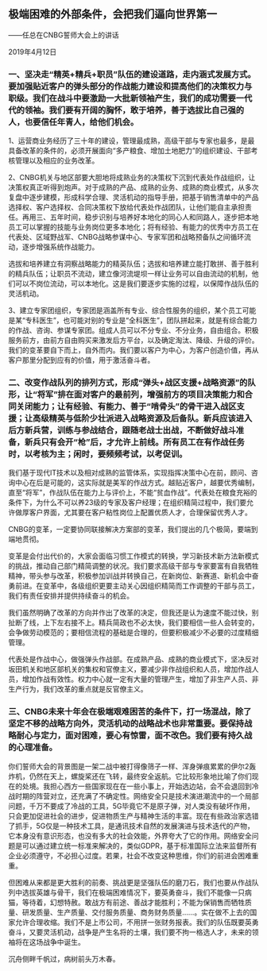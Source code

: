 ## 极端困难的外部条件，会把我们逼向世界第一

——任总在CNBG誓师大会上的讲话

2019年4月12日

### 一、坚决走“精英+精兵+职员”队伍的建设道路，走内涵式发展方式。要加强贴近客户的弹头部分的作战能力建设和提高他们的决策权力与职级。我们在战斗中要激励一大批新领袖产生，我们的成功需要一代代的领袖。我们要有开阔的胸怀，敢于培养，善于选拔比自己强的人，也要信任年青人，给他们机会。

1、运营商业务经历了三十年的建设，管理最成熟，高级干部与专家也最多，是最具备改革的条件的，必须开展面向“多产粮食、增加土地肥力”的组织建设、干部考核管理以及相应的业务改革。

2、CNBG机关与地区部要大胆地将成熟业务的决策权下沉到代表处作战组织，让决策权真正听得到炮声。对于成熟的产品、成熟的业务、成熟的商业模式，从多次复盘中逐步建模，形成科学合理、灵活机动的指导手册，把基于销售清单中的产品选择权、客户选择权、合同决策权下放给代表处作战团队，让他们能自主承担责任。再用三、五年时间，稳步识别与培养好本地化的同心人和同路人，逐步把本地员工可以掌握的技能与业务岗位更多本地化；将有经验、有能力的优秀中方员工在代表处、区域野战军、CNBG战略参谋中心、专家军团和战略预备队之间循环流动，逐步增强系统作战能力。

选拔和培养建立有洞察战略能力的精英队伍；选拔和培养建立能打敢拼、善于胜利的精兵队伍；让职员不流动，建立像河流堤坝一样让业务可以自由流动的机制，他们可以不岗位流动，可以本地化。这是我们要逐步实施的过程，以保障作战队伍的灵活机动。

3、建立专家团组织，专家团是涵盖所有专业、综合性服务的组织，某个员工可能是某“专科医生”，也可能对别的专业是“全科医生”，团队拼起来，就是有综合能力的作战、咨询、参谋专家团。组成人员可以不分专业、不分业务，自由组合。积极服务前方，由前方自由购买来激发后方平台，以及确定淘汰、降级、升级的评价。我们的变革要自下而上，自外而内。我们要以客户为中心，为客户创造价值，再从客户那里分配到应有的价值，用于激活奋斗者。



### 二、改变作战队列的排列方式，形成“弹头+战区支援+战略资源”的队形，让“将军”排在面对客户的最前列，增强前方的项目决策能力和合同关闭能力；让有经验、有能力、善于“啃骨头”的骨干进入战区支援；让高级精英与低阶少壮派进入战略资源及后备队。新兵应该进入后方新兵营，训练与参战结合，跟随老战士出战，不断做好战斗准备，新兵只有会开“枪”后，才允许上前线。所有员工在有作战任务时，以考核为主；闲时，要频频考试，以考促训。

我们基于现代IT技术以及相对成熟的监管体系，实现指挥决策中心在前，顾问、咨询中心在后是可能的，这实际就是美军的作战方式。越贴近客户，越要优秀编制，直至“将军”，作战队伍在能力上与评价上，不能“贫血作战”。代表处在粮食充裕的条件下，为什么不可以养23级的专家及客户经理；在组织精简过程中，我们要允许做厚客户界面，尤其要在客户粘性岗位上配置优质人才，合理保留优秀人才。

CNBG的变革，一定要协同联接解决方案部的变革，我们提出的几个极简，要端到端地贯彻。

变革是会付出代价的，大家会面临习惯工作模式的转换，学习新技术新方法新模式的挑战，推动自己部门精简调整的状况。我们要求高级干部与专家要富有自我牺牲精神，带头参与改革，积极参加训战并转换自己，在新岗位、新赛道、新机会中奋勇前进。在变革中，各级组织更要主动关心因组织精简而工作调整的干部与员工，我们有责任安排并提供持续奋斗的机会。

我们虽然明确了改革的方向并作出了改革的决定，但我还是认为速度不能过快，别扯断了线，上下左右接不上。精兵简政也不必太快，我们要相信一些人会转变的，会争做劳动模范的；要相信流程的基础是合理的，但要积极减少不必要的过度精细管理。

代表处是作战中心，做强弹头作战部。在成熟产品、成熟的商业模式下，坚决反对坂田机关和地区部机关的集权和官僚主义，要减少非作战组织和人员，增加作战人员，增加作战有效性。权力中心就一定有大量的管理产生，增加了非生产人员、非生产行为，我们改革的重点就是反官僚主义。



### 三、CNBG未来十年会在极端艰难困苦的条件下，打一场混战，除了坚定不移的战略方向外，灵活机动的战略战术也非常重要。要保持战略耐心与定力，面对困难，要心有惊雷，面不改色。我们要有持久战的心理准备。

你们誓师大会的背景图是一架二战中被打得像筛子一样、浑身弹痕累累的伊尔2轰炸机，仍然在天上，螺旋桨还在飞转，最终安全返航。它比较形象地比喻了你们现在的处境。我担心西方一些国家现在在一些小事上，开始选边站，会不会退回到冷战时期的阵营对立，还充满了不确定性。网络安全只是技术演进潮流中的一个局部问题，千万不要成了冷战的工具，5G毕竟它不是原子弹，对人类没有破坏作用，只会更加促进社会的进步，促进物质生产与精神生活的丰富。现在有些政治家选错了抓手，5G仅是一种技术工具，是通讯技术自然的发展演进与技术迭代的产物，它本身没有意识形态，也没有多大的社会效能，外界夸大了它的作用。网络安全问题是可以通过建立统一标准来解决的，类似GDPR，基于标准国际立法来监督所有企业必须遵守，不必担心过度。若果，社会不改变这种思维，你们的前进会困难重重。

但困难从来都是更大胜利的前奏、挑战更是坚强队伍的磨刀石，我们也要从作战队列中选拔英雄与骨干，我们在极端困难情况下，要英勇奋斗，我们不能像一只病猫，等待着，幻想特赦。敢战方有前途、善战才能胜利；不能为保销售而牺牲质量、研发质量、生产质量、交付服务质量、商务财务质量……。实在做不上去的国家允许合理收缩。我们不是上市公司，不用拼一张财务报表。我们的队伍既要英勇奋斗，又要灵活机动，战争是产生名将的土壤，我们要不拘一格选人才，未来的领袖将在这场战争中诞生。

沉舟侧畔千帆过，病树前头万木春。
